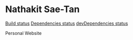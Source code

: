 # Nathakit Sae-Tan

[Build status](https://travis-ci.org/bahmutov/qunit-promises.png?branch=master)
[Dependencies status](https://david-dm.org/nathakots/nathakit.retro.svg)
[devDependencies status](https://david-dm.org/nathakots/nathakit.retro/dev-status.svg)

Personal Website